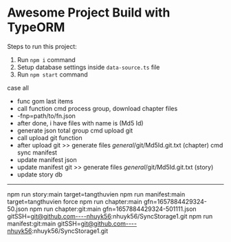 # Awesome Project Build with TypeORM

Steps to run this project:

1. Run `npm i` command
2. Setup database settings inside `data-source.ts` file
3. Run `npm start` command


case all
  + func gom last items
  + call function
cmd process group, download chapter files
  + -fnp=path/to/fn.json
  + after done, i have files with name is (Md5 Id)
  + generate json total group
cmd upload git
  + call upload git function
  + after upload git >> generate files _general_/git/Md5Id.git.txt (chapter)
cmd sync manifest
  + update manifest json
  + update manifest git >> generate files _general_/git/Md5Id.git.txt (story)
  + update story db
----------------------------------------------------------
npm run story:main target=tangthuvien
npm run manifest:main target=tangthuvien force
npm run chapter:main gfn=1657884429324-50.json
npm run chapter:git:main gfn=1657884429324-501111.json gitSSH=git@github.com----nhuyk56:nhuyk56/SyncStorage1.git
npm run manifest:git:main gitSSH=git@github.com----nhuyk56:nhuyk56/SyncStorage1.git